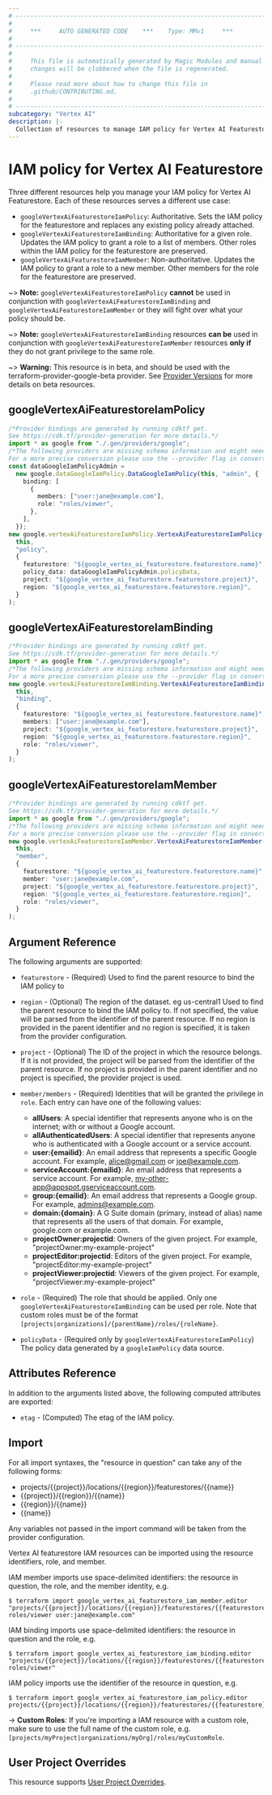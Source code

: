 ```yaml
---
# ----------------------------------------------------------------------------
#
#     ***     AUTO GENERATED CODE    ***    Type: MMv1     ***
#
# ----------------------------------------------------------------------------
#
#     This file is automatically generated by Magic Modules and manual
#     changes will be clobbered when the file is regenerated.
#
#     Please read more about how to change this file in
#     .github/CONTRIBUTING.md.
#
# ----------------------------------------------------------------------------
subcategory: "Vertex AI"
description: |-
  Collection of resources to manage IAM policy for Vertex AI Featurestore
---
```


# IAM policy for Vertex AI Featurestore

Three different resources help you manage your IAM policy for Vertex AI Featurestore. Each of these resources serves a different use case:

* `googleVertexAiFeaturestoreIamPolicy`: Authoritative. Sets the IAM policy for the featurestore and replaces any existing policy already attached.
* `googleVertexAiFeaturestoreIamBinding`: Authoritative for a given role. Updates the IAM policy to grant a role to a list of members. Other roles within the IAM policy for the featurestore are preserved.
* `googleVertexAiFeaturestoreIamMember`: Non-authoritative. Updates the IAM policy to grant a role to a new member. Other members for the role for the featurestore are preserved.

\~> **Note:** `googleVertexAiFeaturestoreIamPolicy` **cannot** be used in conjunction with `googleVertexAiFeaturestoreIamBinding` and `googleVertexAiFeaturestoreIamMember` or they will fight over what your policy should be.

\~> **Note:** `googleVertexAiFeaturestoreIamBinding` resources **can be** used in conjunction with `googleVertexAiFeaturestoreIamMember` resources **only if** they do not grant privilege to the same role.

\~> **Warning:** This resource is in beta, and should be used with the terraform-provider-google-beta provider.
See [Provider Versions](https://terraform.io/docs/providers/google/guides/provider_versions.html) for more details on beta resources.

## googleVertexAiFeaturestoreIamPolicy

```typescript
/*Provider bindings are generated by running cdktf get.
See https://cdk.tf/provider-generation for more details.*/
import * as google from "./.gen/providers/google";
/*The following providers are missing schema information and might need manual adjustments to synthesize correctly: google.
For a more precise conversion please use the --provider flag in convert.*/
const dataGoogleIamPolicyAdmin =
  new google.dataGoogleIamPolicy.DataGoogleIamPolicy(this, "admin", {
    binding: [
      {
        members: ["user:jane@example.com"],
        role: "roles/viewer",
      },
    ],
  });
new google.vertexAiFeaturestoreIamPolicy.VertexAiFeaturestoreIamPolicy(
  this,
  "policy",
  {
    featurestore: "${google_vertex_ai_featurestore.featurestore.name}",
    policy_data: dataGoogleIamPolicyAdmin.policyData,
    project: "${google_vertex_ai_featurestore.featurestore.project}",
    region: "${google_vertex_ai_featurestore.featurestore.region}",
  }
);

```

## googleVertexAiFeaturestoreIamBinding

```typescript
/*Provider bindings are generated by running cdktf get.
See https://cdk.tf/provider-generation for more details.*/
import * as google from "./.gen/providers/google";
/*The following providers are missing schema information and might need manual adjustments to synthesize correctly: google.
For a more precise conversion please use the --provider flag in convert.*/
new google.vertexAiFeaturestoreIamBinding.VertexAiFeaturestoreIamBinding(
  this,
  "binding",
  {
    featurestore: "${google_vertex_ai_featurestore.featurestore.name}",
    members: ["user:jane@example.com"],
    project: "${google_vertex_ai_featurestore.featurestore.project}",
    region: "${google_vertex_ai_featurestore.featurestore.region}",
    role: "roles/viewer",
  }
);

```

## googleVertexAiFeaturestoreIamMember

```typescript
/*Provider bindings are generated by running cdktf get.
See https://cdk.tf/provider-generation for more details.*/
import * as google from "./.gen/providers/google";
/*The following providers are missing schema information and might need manual adjustments to synthesize correctly: google.
For a more precise conversion please use the --provider flag in convert.*/
new google.vertexAiFeaturestoreIamMember.VertexAiFeaturestoreIamMember(
  this,
  "member",
  {
    featurestore: "${google_vertex_ai_featurestore.featurestore.name}",
    member: "user:jane@example.com",
    project: "${google_vertex_ai_featurestore.featurestore.project}",
    region: "${google_vertex_ai_featurestore.featurestore.region}",
    role: "roles/viewer",
  }
);

```

## Argument Reference

The following arguments are supported:

*   `featurestore` - (Required) Used to find the parent resource to bind the IAM policy to

*   `region` - (Optional) The region of the dataset. eg us-central1 Used to find the parent resource to bind the IAM policy to. If not specified,
    the value will be parsed from the identifier of the parent resource. If no region is provided in the parent identifier and no
    region is specified, it is taken from the provider configuration.

*   `project` - (Optional) The ID of the project in which the resource belongs.
    If it is not provided, the project will be parsed from the identifier of the parent resource. If no project is provided in the parent identifier and no project is specified, the provider project is used.

*   `member/members` - (Required) Identities that will be granted the privilege in `role`.
    Each entry can have one of the following values:
    * **allUsers**: A special identifier that represents anyone who is on the internet; with or without a Google account.
    * **allAuthenticatedUsers**: A special identifier that represents anyone who is authenticated with a Google account or a service account.
    * **user:{emailid}**: An email address that represents a specific Google account. For example, alice@gmail.com or joe@example.com.
    * **serviceAccount:{emailid}**: An email address that represents a service account. For example, my-other-app@appspot.gserviceaccount.com.
    * **group:{emailid}**: An email address that represents a Google group. For example, admins@example.com.
    * **domain:{domain}**: A G Suite domain (primary, instead of alias) name that represents all the users of that domain. For example, google.com or example.com.
    * **projectOwner:projectid**: Owners of the given project. For example, "projectOwner:my-example-project"
    * **projectEditor:projectid**: Editors of the given project. For example, "projectEditor:my-example-project"
    * **projectViewer:projectid**: Viewers of the given project. For example, "projectViewer:my-example-project"

*   `role` - (Required) The role that should be applied. Only one
    `googleVertexAiFeaturestoreIamBinding` can be used per role. Note that custom roles must be of the format
    `[projects|organizations]/{parentName}/roles/{roleName}`.

*   `policyData` - (Required only by `googleVertexAiFeaturestoreIamPolicy`) The policy data generated by
    a `googleIamPolicy` data source.

## Attributes Reference

In addition to the arguments listed above, the following computed attributes are
exported:

* `etag` - (Computed) The etag of the IAM policy.

## Import

For all import syntaxes, the "resource in question" can take any of the following forms:

* projects/{{project}}/locations/{{region}}/featurestores/{{name}}
* {{project}}/{{region}}/{{name}}
* {{region}}/{{name}}
* {{name}}

Any variables not passed in the import command will be taken from the provider configuration.

Vertex AI featurestore IAM resources can be imported using the resource identifiers, role, and member.

IAM member imports use space-delimited identifiers: the resource in question, the role, and the member identity, e.g.

```console
$ terraform import google_vertex_ai_featurestore_iam_member.editor "projects/{{project}}/locations/{{region}}/featurestores/{{featurestore}} roles/viewer user:jane@example.com"
```

IAM binding imports use space-delimited identifiers: the resource in question and the role, e.g.

```console
$ terraform import google_vertex_ai_featurestore_iam_binding.editor "projects/{{project}}/locations/{{region}}/featurestores/{{featurestore}} roles/viewer"
```

IAM policy imports use the identifier of the resource in question, e.g.

```console
$ terraform import google_vertex_ai_featurestore_iam_policy.editor projects/{{project}}/locations/{{region}}/featurestores/{{featurestore}}
```

\-> **Custom Roles**: If you're importing a IAM resource with a custom role, make sure to use the
full name of the custom role, e.g. `[projects/myProject|organizations/myOrg]/roles/myCustomRole`.

## User Project Overrides

This resource supports [User Project Overrides](https://registry.terraform.io/providers/hashicorp/google/latest/docs/guides/provider_reference#user_project_override).
